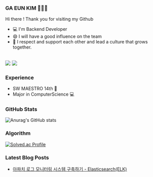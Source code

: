 ### GA EUN KIM 👩🏻‍💻
Hi there ! Thank you for visiting my Github
- 💻 I'm Backend Developer
- 😄 I will have a good influence on the team
- 🌱 I respect and support each other and lead a culture that grows together.



<a href = "https://gani-dev.tistory.com/"><img src="https://img.shields.io/badge/Tistory-DD344C?style=for-the-badge&logo=Tistory&logoColor=white"></a>
<a href = "mailto:13wjdgk@naver.com"><img src="https://img.shields.io/badge/Mail 13wjdgk@gmail.com -EA4335?style=for-the-badge&logo=Gmail&logoColor=white"></a>
---

### Experience
- SW MAESTRO 14th 💙
- Major in ComputerScience 💻

### GitHub Stats

![Anurag's GitHub stats](https://github-readme-stats.vercel.app/api?username=13wjdgk&show_icons=true&theme=codeSTACKr)

### Algorithm

[![Solved.ac Profile](http://mazassumnida.wtf/api/v2/generate_badge?boj=13wjdgk)](https://solved.ac/13wjdgk/)

### Latest Blog Posts
- [아파치 로그 모니터링 시스템 구축하기 - Elasticsearch(ELK)](https://gani-dev.tistory.com/123)
